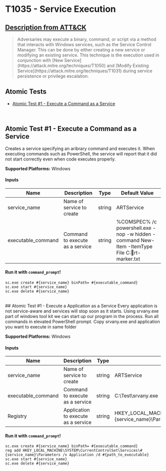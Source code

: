 # T1035 - Service Execution
## [Description from ATT&CK](https://attack.mitre.org/wiki/Technique/T1035)
<blockquote>Adversaries may execute a binary, command, or script via a method that interacts with Windows services, such as the Service Control Manager. This can be done by either creating a new service or modifying an existing service. This technique is the execution used in conjunction with [New Service](https://attack.mitre.org/techniques/T1050) and [Modify Existing Service](https://attack.mitre.org/techniques/T1031) during service persistence or privilege escalation.</blockquote>

## Atomic Tests

- [Atomic Test #1 - Execute a Command as a Service](#atomic-test-1---execute-a-command-as-a-service)


<br/>

## Atomic Test #1 - Execute a Command as a Service
Creates a service specifying an aribrary command and executes it. When executing commands such as PowerShell, the service will report that it did not start correctly even when code executes properly. 

**Supported Platforms:** Windows


#### Inputs
| Name | Description | Type | Default Value | 
|------|-------------|------|---------------|
| service_name | Name of service to create | string | ARTService|
| executable_command | Command to execute as a service | string | %COMSPEC% /c powershell.exe -nop -w hidden -command New-Item -ItemType File C:rt-marker.txt|

#### Run it with `command_prompt`!
```
sc.exe create #{service_name} binPath= #{executable_command}
sc.exe start #{service_name}
sc.exe delete #{service_name}
```
<br/>
## Atomic Test #1 - Execute a Application as a Service
Every application is not service-aware and services will stop soon as it starts. Using srvany.exe part of windows tool kit we can start up our program in the process. Run all commands in elevated PowerShell prompt.
Copy srvany.exe and application you want to execute in same folder

**Supported Platforms:** Windows


#### Inputs
| Name | Description | Type | Default Value | 
|------|-------------|------|---------------|
| service_name | Name of service to create | string | ARTService|
| executable_command | Command to execute as a service | string | C:\Test\srvany.exe|
| Registry | Application to execute as a service | string | HKEY_LOCAL_MACHINE\SYSTEM\CurrentControlSet\Services\#{service_name}\Parameters |
#### Run it with `command_prompt`!
```
sc.exe create #{service_name} binPath= #{executable_command}
reg add HKEY_LOCAL_MACHINE\SYSTEM\CurrentControlSet\Services\#{service_name}\Parameters /v Application /d #{path_to_executable}
sc.exe start #{service_name}
sc.exe delete #{service_name}
```
<br/>
